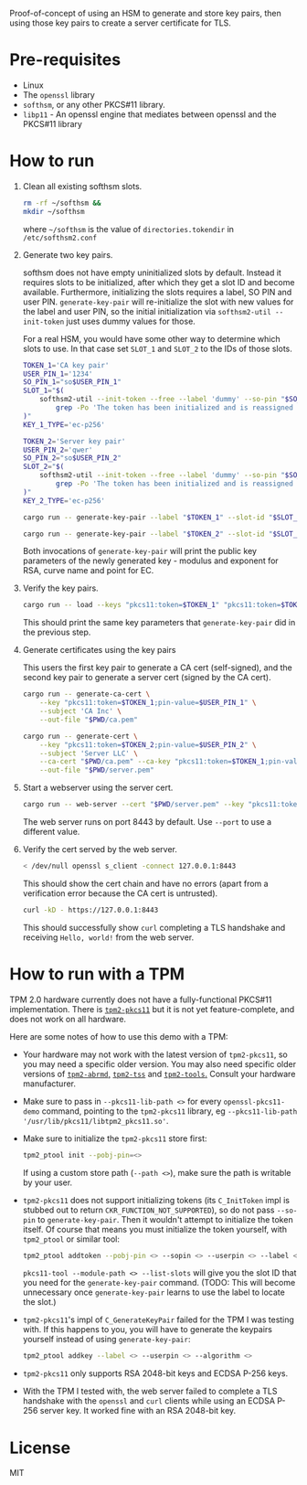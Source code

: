 Proof-of-concept of using an HSM to generate and store key pairs, then using those key pairs to create a server certificate for TLS.


# Pre-requisites

- Linux
- The `openssl` library
- `softhsm`, or any other PKCS#11 library.
- `libp11` - An openssl engine that mediates between openssl and the PKCS#11 library


# How to run

1. Clean all existing softhsm slots.

    ```sh
    rm -rf ~/softhsm &&
    mkdir ~/softhsm
    ```

    where `~/softhsm` is the value of `directories.tokendir` in `/etc/softhsm2.conf`


1. Generate two key pairs.

    softhsm does not have empty uninitialized slots by default. Instead it requires slots to be initialized, after which they get a slot ID and become available. Furthermore, initializing the slots requires a label, SO PIN and user PIN. `generate-key-pair` will re-initialize the slot with new values for the label and user PIN, so the initial initialization via `softhsm2-util --init-token` just uses dummy values for those.

    For a real HSM, you would have some other way to determine which slots to use. In that case set `SLOT_1` and `SLOT_2` to the IDs of those slots.

    ```sh
    TOKEN_1='CA key pair'
    USER_PIN_1='1234'
    SO_PIN_1="so$USER_PIN_1"
    SLOT_1="$(
        softhsm2-util --init-token --free --label 'dummy' --so-pin "$SO_PIN_1" --pin 'dummy' |
            grep -Po 'The token has been initialized and is reassigned to slot\s*\K.*'
    )"
    KEY_1_TYPE='ec-p256'

    TOKEN_2='Server key pair'
    USER_PIN_2='qwer'
    SO_PIN_2="so$USER_PIN_2"
    SLOT_2="$(
        softhsm2-util --init-token --free --label 'dummy' --so-pin "$SO_PIN_2" --pin 'dummy' |
            grep -Po 'The token has been initialized and is reassigned to slot\s*\K.*'
    )"
    KEY_2_TYPE='ec-p256'

    cargo run -- generate-key-pair --label "$TOKEN_1" --slot-id "$SLOT_1" --so-pin "$SO_PIN_1" --type "$KEY_1_TYPE" --user-pin "$USER_PIN_1"

    cargo run -- generate-key-pair --label "$TOKEN_2" --slot-id "$SLOT_2" --so-pin "$SO_PIN_2" --type "$KEY_2_TYPE" --user-pin "$USER_PIN_2"
    ```

    Both invocations of `generate-key-pair` will print the public key parameters of the newly generated key - modulus and exponent for RSA, curve name and point for EC.

1. Verify the key pairs.

    ```sh
    cargo run -- load --keys "pkcs11:token=$TOKEN_1" "pkcs11:token=$TOKEN_2"
    ```

    This should print the same key parameters that `generate-key-pair` did in the previous step.

1. Generate certificates using the key pairs

    This users the first key pair to generate a CA cert (self-signed), and the second key pair to generate a server cert (signed by the CA cert).

    ```sh
    cargo run -- generate-ca-cert \
        --key "pkcs11:token=$TOKEN_1;pin-value=$USER_PIN_1" \
        --subject 'CA Inc' \
        --out-file "$PWD/ca.pem"

    cargo run -- generate-cert \
        --key "pkcs11:token=$TOKEN_2;pin-value=$USER_PIN_2" \
        --subject 'Server LLC' \
        --ca-cert "$PWD/ca.pem" --ca-key "pkcs11:token=$TOKEN_1;pin-value=$USER_PIN_1" \
        --out-file "$PWD/server.pem"
    ```

1. Start a webserver using the server cert.

    ```sh
    cargo run -- web-server --cert "$PWD/server.pem" --key "pkcs11:token=$TOKEN_2;pin-value=$USER_PIN_2"
    ```

    The web server runs on port 8443 by default. Use `--port` to use a different value.

1. Verify the cert served by the web server.

    ```sh
    < /dev/null openssl s_client -connect 127.0.0.1:8443
    ```

    This should show the cert chain and have no errors (apart from a verification error because the CA cert is untrusted).

    ```sh
    curl -kD - https://127.0.0.1:8443
    ```

    This should successfully show `curl` completing a TLS handshake and receiving `Hello, world!` from the web server.


# How to run with a TPM

TPM 2.0 hardware currently does not have a fully-functional PKCS#11 implementation. There is [`tpm2-pkcs11`](https://github.com/tpm2-software/tpm2-pkcs11) but it is not yet feature-complete, and does not work on all hardware.

Here are some notes of how to use this demo with a TPM:

- Your hardware may not work with the latest version of `tpm2-pkcs11`, so you may need a specific older version. You may also need specific older versions of [`tpm2-abrmd`,](https://github.com/tpm2-software/tpm2-abrmd) [`tpm2-tss`](https://github.com/tpm2-software/tpm2-tss) and [`tpm2-tools`.](https://github.com/tpm2-software/tpm2-tools) Consult your hardware manufacturer.

- Make sure to pass in `--pkcs11-lib-path <>` for every `openssl-pkcs11-demo` command, pointing to the `tpm2-pkcs11` library, eg `--pkcs11-lib-path '/usr/lib/pkcs11/libtpm2_pkcs11.so'`.

- Make sure to initialize the `tpm2-pkcs11` store first:

    ```sh
    tpm2_ptool init --pobj-pin=<>
    ```

    If using a custom store path (`--path <>`), make sure the path is writable by your user.

- `tpm2-pkcs11` does not support initializing tokens (its `C_InitToken` impl is stubbed out to return `CKR_FUNCTION_NOT_SUPPORTED`), so do not pass `--so-pin` to `generate-key-pair`. Then it wouldn't attempt to initialize the token itself. Of course that means you must initialize the token yourself, with `tpm2_ptool` or similar tool:

    ```sh
    tpm2_ptool addtoken --pobj-pin <> --sopin <> --userpin <> --label <> --pid <>
    ```

    `pkcs11-tool --module-path <> --list-slots` will give you the slot ID that you need for the `generate-key-pair` command. (TODO: This will become unnecessary once `generate-key-pair` learns to use the label to locate the slot.)

- `tpm2-pkcs11`'s impl of `C_GenerateKeyPair` failed for the TPM I was testing with. If this happens to you, you will have to generate the keypairs yourself instead of using `generate-key-pair`:

    ```sh
    tpm2_ptool addkey --label <> --userpin <> --algorithm <>
    ```

- `tpm2-pkcs11` only supports RSA 2048-bit keys and ECDSA P-256 keys.

- With the TPM I tested with, the web server failed to complete a TLS handshake with the `openssl` and `curl` clients while using an ECDSA P-256 server key. It worked fine with an RSA 2048-bit key.


# License

MIT
